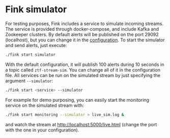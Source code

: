 # Fink simulator

For testing purposes, Fink includes a service to simulate incoming streams. The service is provided through docker-compose, and include Kafka and Zookeeper clusters. By default alerts will be published on the port 29092 (localhost), but you can change it in the [configuration](configuration.md). To start the simulator and send alerts, just execute:

```bash
./fink start simulator
```

With the default configuration, it will publish 100 alerts during 10 seconds in a topic called `ztf-stream-sim`. You can change all of it in the configuration file. All services can be run on the simulated stream by just specifying the argument `--simulator`:

```bash
./fink start <service> --simulator
```

For example for demo purposing, you can easily start the monitoring service on the simulated stream with:

```bash
./fink start monitoring --simulator > live_sim.log &
```

and watch the stream at [http://localhost:5000/live.html](http://localhost:5000/live.html) (change the port with the one in your configuration).
